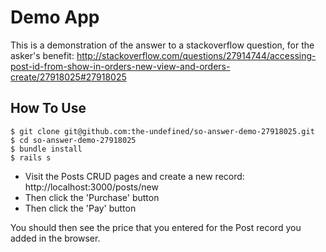 # Demo App

This is a demonstration of the answer to a stackoverflow question, for the asker's benefit:
http://stackoverflow.com/questions/27914744/accessing-post-id-from-show-in-orders-new-view-and-orders-create/27918025#27918025

## How To Use

```
$ git clone git@github.com:the-undefined/so-answer-demo-27918025.git
$ cd so-answer-demo-27918025
$ bundle install
$ rails s
```

- Visit the Posts CRUD pages and create a new record: http://localhost:3000/posts/new
- Then click the 'Purchase' button
- Then click the 'Pay' button

You should then see the price that you entered for the Post record you added in the browser.
